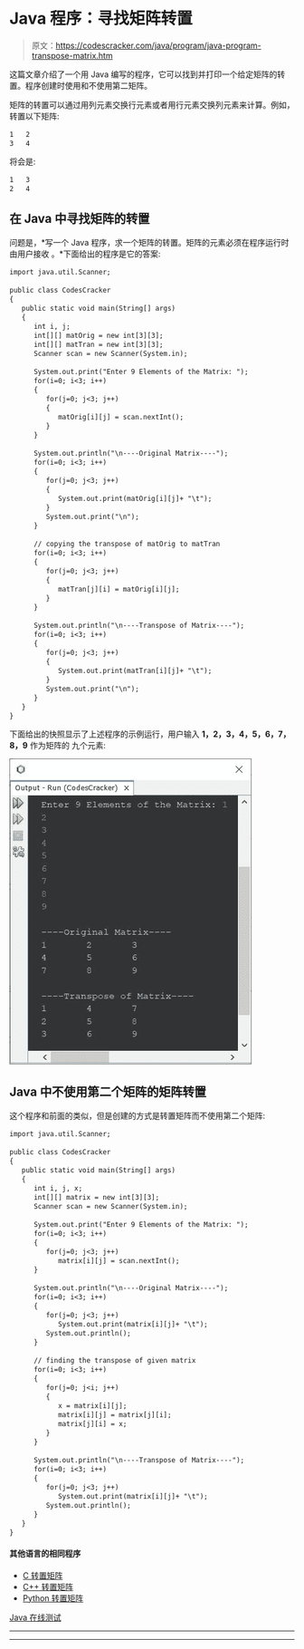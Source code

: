 # Java 程序：寻找矩阵转置

> 原文：<https://codescracker.com/java/program/java-program-transpose-matrix.htm>

这篇文章介绍了一个用 Java 编写的程序，它可以找到并打印一个给定矩阵的转置。程序创建时使用和不使用第二矩阵。

矩阵的转置可以通过用列元素交换行元素或者用行元素交换列元素来计算。例如，转置以下矩阵:

```
1   2
3   4
```

将会是:

```
1   3
2   4
```

## 在 Java 中寻找矩阵的转置

问题是，*写一个 Java 程序，求一个矩阵的转置。矩阵的元素必须在程序运行时由用户接收 。*下面给出的程序是它的答案:

```
import java.util.Scanner;

public class CodesCracker
{
   public static void main(String[] args)
   {
      int i, j;
      int[][] matOrig = new int[3][3];
      int[][] matTran = new int[3][3];
      Scanner scan = new Scanner(System.in);

      System.out.print("Enter 9 Elements of the Matrix: ");
      for(i=0; i<3; i++)
      {
         for(j=0; j<3; j++)
         {
            matOrig[i][j] = scan.nextInt();
         }
      }

      System.out.println("\n----Original Matrix----");
      for(i=0; i<3; i++)
      {
         for(j=0; j<3; j++)
         {
            System.out.print(matOrig[i][j]+ "\t");
         }
         System.out.print("\n");
      }

      // copying the transpose of matOrig to matTran
      for(i=0; i<3; i++)
      {
         for(j=0; j<3; j++)
         {
            matTran[j][i] = matOrig[i][j];
         }
      }

      System.out.println("\n----Transpose of Matrix----");
      for(i=0; i<3; i++)
      {
         for(j=0; j<3; j++)
         {
            System.out.print(matTran[i][j]+ "\t");
         }
         System.out.print("\n");
      }
   }
}
```

下面给出的快照显示了上述程序的示例运行，用户输入 **1，2，3，4，5，6，7，8，9** 作为矩阵的 九个元素:

![java find transpose of matrix](img/4bc29c3c9e8ea6b4a41adc00820da5dd.png)

## Java 中不使用第二个矩阵的矩阵转置

这个程序和前面的类似，但是创建的方式是转置矩阵而不使用第二个矩阵:

```
import java.util.Scanner;

public class CodesCracker
{
   public static void main(String[] args)
   {
      int i, j, x;
      int[][] matrix = new int[3][3];
      Scanner scan = new Scanner(System.in);

      System.out.print("Enter 9 Elements of the Matrix: ");
      for(i=0; i<3; i++)
      {
         for(j=0; j<3; j++)
            matrix[i][j] = scan.nextInt();
      }

      System.out.println("\n----Original Matrix----");
      for(i=0; i<3; i++)
      {
         for(j=0; j<3; j++)
            System.out.print(matrix[i][j]+ "\t");
         System.out.println();
      }

      // finding the transpose of given matrix
      for(i=0; i<3; i++)
      {
         for(j=0; j<i; j++)
         {
            x = matrix[i][j];
            matrix[i][j] = matrix[j][i];
            matrix[j][i] = x;
         }
      }

      System.out.println("\n----Transpose of Matrix----");
      for(i=0; i<3; i++)
      {
         for(j=0; j<3; j++)
            System.out.print(matrix[i][j]+ "\t");
         System.out.println();
      }
   }
}
```

#### 其他语言的相同程序

*   [C 转置矩阵](/c/program/c-program-transpose-matrix.htm)
*   [C++ 转置矩阵](/cpp/program/cpp-program-transpose-matrix.htm)
*   [Python 转置矩阵](/python/program/python-program-transpose-matrix.htm)

[Java 在线测试](/exam/showtest.php?subid=1)

* * *

* * *